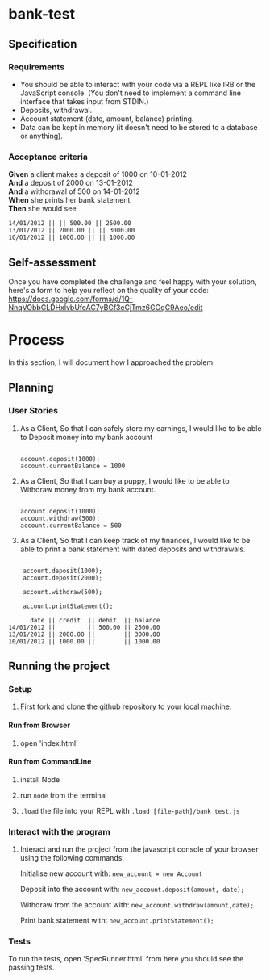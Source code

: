 # bank-test

## Specification

### Requirements

* You should be able to interact with your code via a REPL like IRB or the JavaScript console.  (You don't need to implement a command line interface that takes input from STDIN.)
* Deposits, withdrawal.
* Account statement (date, amount, balance) printing.
* Data can be kept in memory (it doesn't need to be stored to a database or anything).

### Acceptance criteria

**Given** a client makes a deposit of 1000 on 10-01-2012  
**And** a deposit of 2000 on 13-01-2012  
**And** a withdrawal of 500 on 14-01-2012  
**When** she prints her bank statement  
**Then** she would see

```date || credit || debit || balance
14/01/2012 || || 500.00 || 2500.00
13/01/2012 || 2000.00 || || 3000.00
10/01/2012 || 1000.00 || || 1000.00
```

## Self-assessment

Once you have completed the challenge and feel happy with your solution, here's a form to help you reflect on the quality of your code: https://docs.google.com/forms/d/1Q-NnqVObbGLDHxlvbUfeAC7yBCf3eCjTmz6GOqC9Aeo/edit

# Process

In this section, I will document how I approached the problem.

## Planning

### User Stories

1. As a Client, So that I can safely store my earnings, I would like to be able to Deposit money into my bank account

    ```var account = new Account();

    account.deposit(1000); 
    account.currentBalance = 1000 
    ```

2. As a Client, So that I can buy a puppy, I would like to be able to Withdraw money from my bank account.

    ```var account = new Account();

    account.deposit(1000); 
    account.withdraw(500); 
    account.currentBalance = 500 
    ```



3. As a Client, So that I can keep track of my finances, I would like to be able to print a bank statement with dated deposits and withdrawals. 

```var account = new Account();

    account.deposit(1000);
    account.deposit(2000);

    account.withdraw(500); 

    account.printStatement();

      date || credit  || debit  || balance
14/01/2012 ||         || 500.00 || 2500.00
13/01/2012 || 2000.00 ||        || 3000.00
10/01/2012 || 1000.00 ||        || 1000.00 
```

## Running the project

### Setup 

1. First fork and clone the github repository to your local machine. 

#### Run from Browser

1. open 'index.html' 

#### Run from CommandLine

1. install Node

2. run ``` node ``` from the terminal

3. ``` .load ``` the file into your REPL with ``` .load [file-path]/bank_test.js ```

### Interact with the program

1. Interact and run the project from the javascript console of your browser using the following commands:

    Initialise new account with:
    ``` new_account = new Account ```

    Deposit into the account with:
    ``` new_account.deposit(amount, date); ```

    Withdraw from the account with:
    ``` new_account.withdraw(amount,date); ```

    Print bank statement with:
    ``` new_account.printStatement(); ```

### Tests

To run the tests, open 'SpecRunner.html' from here you should see the passing tests. 